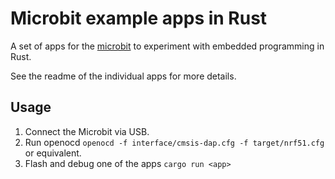 # Microbit example apps in Rust

A set of apps for the [microbit](https://microbit.org/) to experiment with
embedded programming in Rust.

See the readme of the individual apps for more details.

## Usage

1. Connect the Microbit via USB.
1. Run openocd `openocd -f interface/cmsis-dap.cfg -f target/nrf51.cfg` or equivalent.
1. Flash and debug one of the apps `cargo run <app>`
